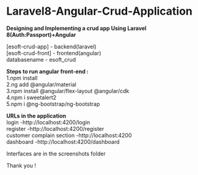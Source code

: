 # Laravel8-Angular-Crud-Application

<strong>Designing and Implementing a crud app Using Laravel 8(Auth:Passport)+Angular</strong><br>

[esoft-crud-app] - backend(laravel)<br>
[esoft-crud-front] - frontend(angular)<br>
databasename - esoft_crud

<strong>Steps to run angular front-end :</strong><br>
1.npm install<br>
2.ng add @angular/material<br>
3.npm install @angular/flex-layout @angular/cdk<br>
4.npm i sweetalert2<br>
5.npm i @ng-bootstrap/ng-bootstrap<br>

<strong>URLs in the application</strong><br>
login -http://localhost:4200/login<br>
register -http://localhost:4200/register<br>
customer complain section -http://localhost:4200<br>
dashboard -http://localhost:4200/dashboard<br>

Interfaces are in the screenshots folder

Thank you !
